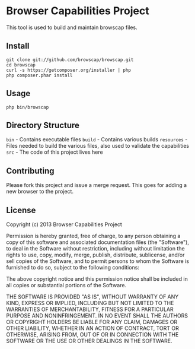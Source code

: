 Browser Capabilities Project
============================

This tool is used to build and maintain browscap files.

## Install

    git clone git://github.com/browscap/browscap.git
    cd browscap
    curl -s https://getcomposer.org/installer | php
    php composer.phar install

## Usage

    php bin/browscap
    
## Directory Structure

`bin` - Contains executable files
`build` - Contains various builds
`resources` - Files needed to build the various files, also used to validate
the capabilities
`src` - The code of this project lives here

## Contributing

Please fork this project and issue a merge request. This goes for adding a new
browser to the project.

## License

Copyright (c) 2013 Browser Capabilities Project

Permission is hereby granted, free of charge, to any person obtaining a copy
of this software and associated documentation files (the "Software"), to deal
in the Software without restriction, including without limitation the rights
to use, copy, modify, merge, publish, distribute, sublicense, and/or sell
copies of the Software, and to permit persons to whom the Software is furnished
to do so, subject to the following conditions:

The above copyright notice and this permission notice shall be included in all
copies or substantial portions of the Software.

THE SOFTWARE IS PROVIDED "AS IS", WITHOUT WARRANTY OF ANY KIND, EXPRESS OR
IMPLIED, INCLUDING BUT NOT LIMITED TO THE WARRANTIES OF MERCHANTABILITY,
FITNESS FOR A PARTICULAR PURPOSE AND NONINFRINGEMENT. IN NO EVENT SHALL THE
AUTHORS OR COPYRIGHT HOLDERS BE LIABLE FOR ANY CLAIM, DAMAGES OR OTHER
LIABILITY, WHETHER IN AN ACTION OF CONTRACT, TORT OR OTHERWISE, ARISING FROM,
OUT OF OR IN CONNECTION WITH THE SOFTWARE OR THE USE OR OTHER DEALINGS IN
THE SOFTWARE.
